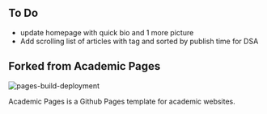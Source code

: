 ## To Do

- update homepage with quick bio and 1 more picture
- Add scrolling list of articles with tag and sorted by publish time for DSA

## Forked from Academic Pages

![pages-build-deployment](https://github.com/academicpages/academicpages.github.io/actions/workflows/pages/pages-build-deployment/badge.svg)

Academic Pages is a Github Pages template for academic websites.
